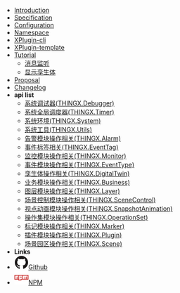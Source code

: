 
- [Introduction](README)
- [Specification](xplugin-specification.md)
- [Configuration](xplugin-configuration.md)
- [Namespace](pre-release-stage-content)
- [XPlugin-cli](xplugin-cli.md)
- [XPlugin-template](xplugin-template.md)
- [Tutorial](tutorial.md)
  - [消息监听](tutorial-消息监听.md)
  - [显示孪生体](tutorial-显示孪生体.md)
- [Proposal](next-stage-release.md)
- [Changelog](changelog)
- **api list** 
  - [系统调试器(THINGX.Debugger)](01系统调试器(THINGX.Debugger).md)
  - [系统全局调度器(THINGX.Timer)](02系统全局调度器(THINGX.Timer).md)
  - [系统环境(THINGX.System)](03系统环境(THINGX.System).md)
  - [系统工具(THINGX.Utils)](04系统工具(THINGX.Utils).md)
  - [告警模块操作相关(THINGX.Alarm)](07告警模块操作相关(THINGX.Alarm).md)
  - [事件标签相关(THINGX.EventTag)](08事件标签相关(THINGX.EventTag).md)
  - [监控模块操作相关(THINGX.Monitor)](09监控模块操作相关(THINGX.Monitor).md)
  - [事件模块操作相关(THINGX.EventType)](10事件模块操作相关(THINGX.EventType).md)
  - [孪生体操作相关(THINGX.DigitalTwin)](11孪生体操作相关(THINGX.DigitalTwin).md)
  - [业务模块操作相关(THINGX.Business)](12业务模块操作相关(THINGX.Business).md)
  - [图层模块操作相关(THINGX.Layer)](13图层模块操作相关(THINGX.Layer).md)
  - [场景控制模块操作相关(THINGX.SceneControl)](14场景控制模块操作相关(THINGX.SceneControl).md)
  - [视点动画模块操作相关(THINGX.SnapshotAnimation)](16视点动画模块操作相关(THINGX.SnapshotAnimation).md)
  - [操作集模块操作相关(THINGX.OperationSet)](17操作集模块操作相关(THINGX.OperationSet).md)
  - [标记模块操作相关(THINGX.Marker)](18标记模块操作相关(THINGX.Marker).md)
  - [插件模块操作相关(THINGX.Plugin)](21插件模块操作相关(THINGX.Plugin).md)
  <!-- - [地球城市操作相关(THINGX.Earth)](31地球城市操作相关(THINGX.Earth).md) -->
  - [场景园区操作相关(THINGX.Scene)](41场景模块操作相关(THINGX.Scene).md)
- **Links** 
- [![Github](./lib/github.svg)Github](https://github.com/GuangGuangZhang/xplugin-template)
- [![NPM](./lib/npm.svg)NPM](https://www.npmjs.com/package/@thingjs-x/xplugin-cli)





